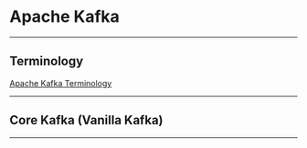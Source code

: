 # Apache Kafka
***
## Terminology
[Apache Kafka Terminology](https://github.com/DATA-ACES-ORGANIZATION/data-aces-dictionaries/blob/0b419a29421ffd562c7419992b60e60e24e76142/apache-kafka-dictionary.md)
***
## Core Kafka (Vanilla Kafka)
***
